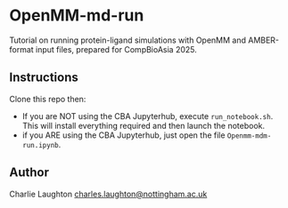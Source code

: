 # OpenMM-md-run

Tutorial on running protein-ligand simulations with OpenMM and AMBER-format input files, prepared for CompBioAsia 2025.

## Instructions

Clone this repo then:

* If you are NOT using the CBA Jupyterhub, execute `run_notebook.sh`. This will install everything required and then launch the notebook.
* if you ARE using the CBA Jupyterhub, just open the file `Openmm-mdm-run.ipynb`.

## Author

Charlie Laughton charles.laughton@nottingham.ac.uk

